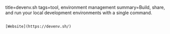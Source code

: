 title=devenv.sh
tags=tool, environment management
summary=Build, share, and run your local development environments with a single command.
~~~~~~

[Website](https://devenv.sh/)

